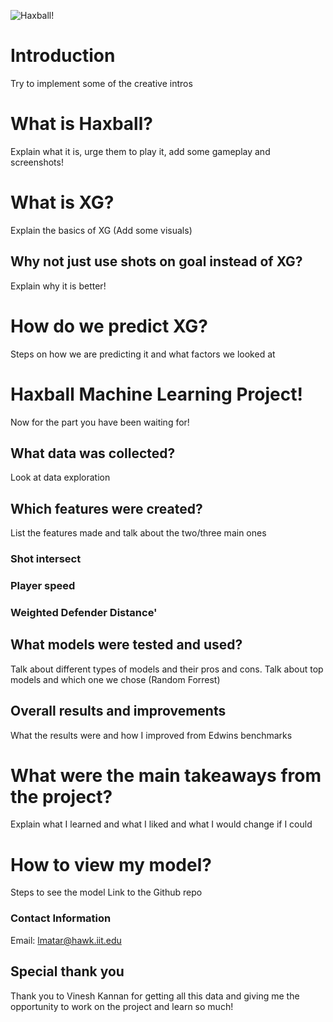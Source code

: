 ![Haxball!](/images/haxballtitle.jpb)

# Introduction
Try to implement some of the creative intros

# What is Haxball?
Explain what it is, urge them to play it, add some gameplay and screenshots!

# What is XG?
Explain the basics of XG (Add some visuals)

## Why not just use shots on goal instead of XG?
Explain why it is better!

# How do we predict XG?
Steps on how we are predicting it and what factors we looked at

# Haxball Machine Learning Project!
Now for the part you have been waiting for! 

## What data was collected?
Look at data exploration

## Which features were created?
List the features made and talk about the two/three main ones
### Shot intersect
### Player speed
### Weighted Defender Distance'

## What models were tested and used?
Talk about different types of models and their pros and cons.
Talk about top models and which one we chose (Random Forrest)

## Overall results and improvements
What the results were and how I improved from Edwins benchmarks 

# What were the main takeaways from the project?
Explain what I learned and what I liked and what I would change if I could

# How to view my model?
Steps to see the model
Link to the Github repo

### Contact Information

Email: lmatar@hawk.iit.edu

## Special thank you
Thank you to Vinesh Kannan for getting all this data and giving me the opportunity to work on the project and learn so much!
